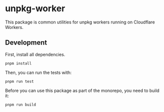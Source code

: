 # unpkg-worker

This package is common utilities for unpkg workers running on Cloudflare Workers.

## Development

First, install all dependencies.

```
pnpm install
```

Then, you can run the tests with:

```
pnpm run test
```

Before you can use this package as part of the monorepo, you need to build it:

```
pnpm run build
```
